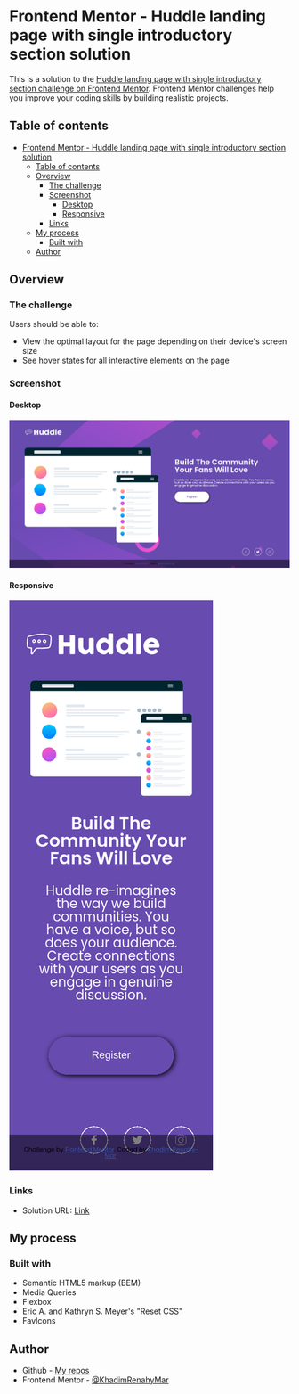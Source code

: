 # Frontend Mentor - Huddle landing page with single introductory section solution

This is a solution to the [Huddle landing page with single introductory section challenge on Frontend Mentor](https://www.frontendmentor.io/challenges/huddle-landing-page-with-a-single-introductory-section-B_2Wvxgi0). Frontend Mentor challenges help you improve your coding skills by building realistic projects.

## Table of contents

- [Frontend Mentor - Huddle landing page with single introductory section solution](#frontend-mentor---huddle-landing-page-with-single-introductory-section-solution)
  - [Table of contents](#table-of-contents)
  - [Overview](#overview)
    - [The challenge](#the-challenge)
    - [Screenshot](#screenshot)
      - [Desktop](#desktop)
      - [Responsive](#responsive)
    - [Links](#links)
  - [My process](#my-process)
    - [Built with](#built-with)
  - [Author](#author)

## Overview

### The challenge

Users should be able to:

- View the optimal layout for the page depending on their device's screen size
- See hover states for all interactive elements on the page

### Screenshot

#### Desktop

![desktop view](./images/2022-01-08%2011.15.55%20127.0.0.1%20f3e79ec5d123.png)

#### Responsive

![< 1200px view](./images/2022-01-08%2011.16.51%20127.0.0.1%2022e0a08c6374.png)

### Links

- Solution URL: [Link](https://khadimrenahymar.github.io/Huddle-landing-page-with-single-introductory-section/)

## My process

### Built with

- Semantic HTML5 markup (BEM)
- Media Queries
- Flexbox
- Eric A. and Kathryn S. Meyer's "Reset CSS"
- FavIcons

## Author

- Github - [My repos](https://github.com/KhadimRenahyMar?tab=repositories)
- Frontend Mentor - [@KhadimRenahyMar](https://www.frontendmentor.io/profile/KhadimRenahyMar)
